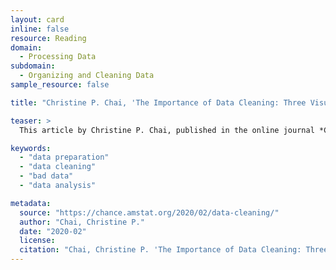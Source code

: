 ```yaml
---
layout: card
inline: false
resource: Reading
domain:
  - Processing Data
subdomain:
  - Organizing and Cleaning Data
sample_resource: false

title: "Christine P. Chai, 'The Importance of Data Cleaning: Three Visualization Examples'"

teaser: >
  This article by Christine P. Chai, published in the online journal *CHANCE* by the American Statistical Association, establishes the importance of data preparation by providing examples of how inadequate data preparation can dramatically impact analysis.  Making sure your data is sound, representative, and in a format susceptible to analysis, is vital to both descriptive and inferential statistics.  The case studies Chai introduces demonstrate why data inspection and preparation is such an important part of the data science life cycle.

keywords:
  - "data preparation"
  - "data cleaning"
  - "bad data"
  - "data analysis"

metadata:
  source: "https://chance.amstat.org/2020/02/data-cleaning/"
  author: "Chai, Christine P."
  date: "2020-02"
  license:
  citation: "Chai, Christine P. 'The Importance of Data Cleaning: Three Visualization Examples.' _CHANCE_, American Statistical Association, Feb. 2020, https://chance.amstat.org/2020/02/data-cleaning/. Accessed 31 July 2024."
---
```


